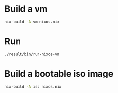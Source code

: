 # Build a vm

```sh
nix-build -A vm nixos.nix
```

# Run

```sh
./result/bin/run-nixos-vm
```

# Build a bootable iso image

```sh
nix-build -A iso nixos.nix
```
